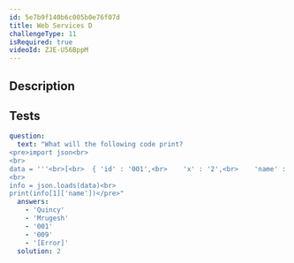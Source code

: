 ```yaml
---
id: 5e7b9f140b6c005b0e76f07d
title: Web Services D
challengeType: 11
isRequired: true
videoId: ZJE-U56BppM
---
```


## Description
<section id='description'>

</section>

## Tests
<section id='tests'>

```yml
question:
  text: "What will the following code print?
<pre>import json<br>
<br>
data = '''<br>[<br>  { 'id' : '001',<br>    'x' : '2',<br>    'name' : 'Quincy'<br>  } ,<br>  { 'id' : '009',<br>    'x' : '7',<br>    'name' : 'Mrugesh'<br>  }<br>]'''<br>
<br>
info = json.loads(data)<br>
print(info[1]['name'])</pre>"
  answers:
    - 'Quincy'
    - 'Mrugesh'
    - '001'
    - '009'
    - '[Error]'
  solution: 2
```

</section>
